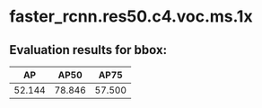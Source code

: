 # faster_rcnn.res50.c4.voc.ms.1x  

## Evaluation results for bbox:  

|   AP   |  AP50  |  AP75  |  
|:------:|:------:|:------:|  
| 52.144 | 78.846 | 57.500 |
